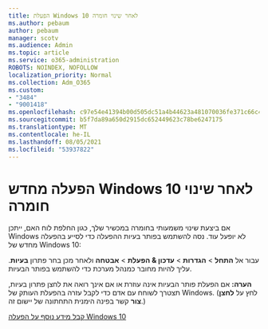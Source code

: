 ```yaml
---
title: הפעלת Windows 10 לאחר שינוי חומרה
ms.author: pebaum
author: pebaum
manager: scotv
ms.audience: Admin
ms.topic: article
ms.service: o365-administration
ROBOTS: NOINDEX, NOFOLLOW
localization_priority: Normal
ms.collection: Adm_O365
ms.custom:
- "3484"
- "9001418"
ms.openlocfilehash: c97e54e41394b00d505dc51a4b44623a481070036fe371c66c4bba5afd362663
ms.sourcegitcommit: b5f7da89a650d2915dc652449623c78be6247175
ms.translationtype: MT
ms.contentlocale: he-IL
ms.lasthandoff: 08/05/2021
ms.locfileid: "53937822"
---
```

# <a name="reactivating-windows-10-after-a-hardware-change"></a>הפעלה מחדש Windows 10 לאחר שינוי חומרה

אם ביצעת שינוי משמעותי בחומרה במכשיר שלך, כגון החלפת לוח האם, ייתכן Windows לא יופעל עוד. נסה להשתמש בפותר בעיות ההפעלה כדי לסייע בהפעלה מחדש של Windows 10:

עבור אל **התחל**  >  **הגדרות**  >  **עדכון & הפעלת**  >  **אבטחה** ולאחר מכן בחר פתרון **בעיות**. עליך להיות מחובר כמנהל מערכת כדי להשתמש בפותר הבעיות.

**הערה:** אם הפעלת פותר הבעיות אינה עוזרת או אם  אינך רואה את לחצן פתרון בעיות, תצטרך לשוחח עם אדם כדי לקבל עזרה בהפעלת העותק של Windows. (לחץ על **לחצן צור** קשר בפינה הימנית התחתונה של יישום זה.)

[קבל מידע נוסף על הפעלה Windows 10](https://support.microsoft.com/help/12440/windows-10-activate)

